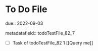 # To Do File

due:: 2022-09-03

metadatafield:: todoTestFile_82_7

- [ ] Task of todoTestFile_82 1 [[Query me]]
